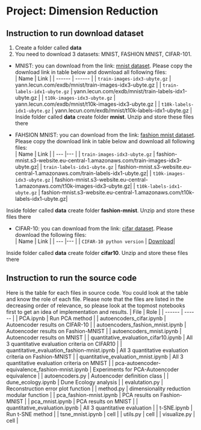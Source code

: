 # Project: Dimension Reduction

## Instruction to run download dataset
1. Create a folder called **data**
2. You need to download 3 datasets: MNIST, FASHION MNIST, CIFAR-101.
- MNIST: you can download from the link: [mnist dataset](http://yann.lecun.com/exdb/mnist/). Please copy the download link in table below and download all following files:<br/>
    | Name | Link |
    | ------ | ------ |
    | `train-images-idx3-ubyte.gz` | yann.lecun.com/exdb/mnist/train-images-idx3-ubyte.gz |
    | `train-labels-idx1-ubyte.gz` | yann.lecun.com/exdb/mnist/train-labels-idx1-ubyte.gz |
    | `t10k-images-idx3-ubyte.gz` | yann.lecun.com/exdb/mnist/t10k-images-idx3-ubyte.gz |
    | `t10k-labels-idx1-ubyte.gz` | yann.lecun.com/exdb/mnist/t10k-labels-idx1-ubyte.gz |
Inside folder called **data** create folder  **mnist**. Unzip and store these files there

- FAHSION MNIST: you can download from the link: [fashion mnist dataset](https://github.com/zalandoresearch/fashion-mnist). Please copy the download link in table below and download all following files:<br/>
    | Name  | Link | 
    | --- |--- |
    | `train-images-idx3-ubyte.gz`  | fashion-mnist.s3-website.eu-central-1.amazonaws.com/train-images-idx3-ubyte.gz|
    | `train-labels-idx1-ubyte.gz`  | fashion-mnist.s3-website.eu-central-1.amazonaws.com/train-labels-idx1-ubyte.gz|
    | `t10k-images-idx3-ubyte.gz`  | fashion-mnist.s3-website.eu-central-1.amazonaws.com/t10k-images-idx3-ubyte.gz|
    | `t10k-labels-idx1-ubyte.gz`  | fashion-mnist.s3-website.eu-central-1.amazonaws.com/t10k-labels-idx1-ubyte.gz|


Inside folder called **data** create folder  **fashion-mnist**. Unzip and store these files there
- CIFAR-10: you can download from the link: [cifar dataset](https://www.cs.toronto.edu/~kriz/cifar.html). Please download the following files:<br/>
    | Name  | Link | 
    | --- |--- |
    | `CIFAR-10 python version`  | [Download](https://www.cs.toronto.edu/~kriz/cifar-10-python.tar.gz)|
    

Inside folder called **data** create folder  **cifar10**. Unzip and store these files there

## Instruction to run the source code

Here is the table for each files in source code. You could look at the table and know the role of each file. Please note that the files are listed in the decreasing order of relevance, so please look at the topmost notebooks first to get an idea of implementation and results.
| File | Role |
| ------ | ------ |
| PCA.ipynb | Run PCA method |
| autoencoders_cifar.ipynb | Autoencoder results on CIFAR-10 |
| autoencoders_fashion_mnist.ipynb | Autoencoder results on Fashion-MNIST |
| autoencoders_mnist.ipynb | Autoencoder results on MNIST |
| quantitative_evaluation_cifar10.ipynb | All 3 quantitative evaluation criteria on CIFAR10 |
| quantitative_evaluation_fashion-mnist.ipynb | All 3 quantitative evaluation criteria on Fashion-MNIST |
| quantitative_evaluation_mnist.ipynb | All 3 quantitative evaluation criteria on MNIST |
| pca-autoencoder-equivalence_fashion-mnist.ipynb | Experiments for PCA-Autoencoder equivalence |
| autoencoders.py | Autoencoder definition class  |
| dune_ecology.ipynb | Dune Ecology analysis |
| evalutation.py | Reconstruction error plot function |
| method.py | dimensionality reduction modular function |
| pca_fashion-mnist.ipynb | PCA results on Fashion-MNIST  |
| pca_mnist.ipynb | PCA results on MNIST |
| quantitative_evaluation.ipynb | All 3 quantitative evaluation |
| t-SNE.ipynb | Run t-SNE method  |
| tsne_mnist.ipynb | cell |
| utils.py  | cell |
| visualize.py | cell |

 



